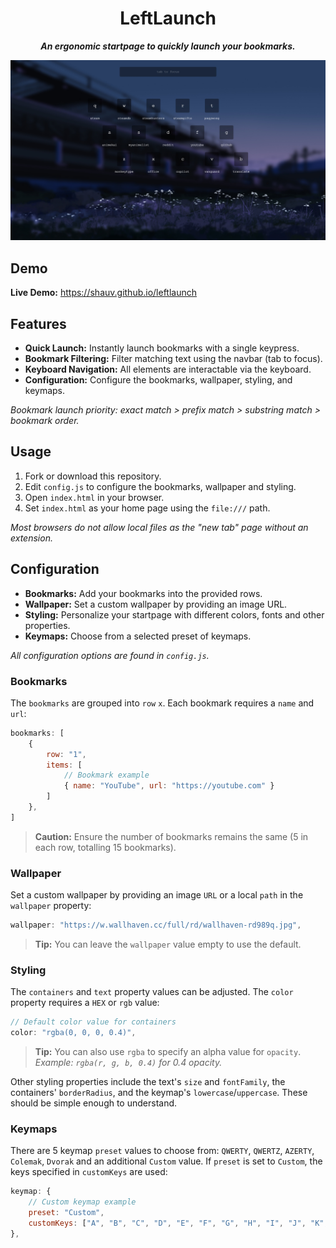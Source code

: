 <div align="center">

# LeftLaunch

***An ergonomic startpage to quickly launch your bookmarks.***

</div>

![Screenshot of LeftLaunch startpage](assets/screenshot.jpeg)

## Demo
**Live Demo:** https://shauv.github.io/leftlaunch

## Features
- **Quick Launch:** Instantly launch bookmarks with a single keypress.
- **Bookmark Filtering:** Filter matching text using the navbar (tab to focus).
- **Keyboard Navigation:** All elements are interactable via the keyboard.
- **Configuration:** Configure the bookmarks, wallpaper, styling, and keymaps.

*Bookmark launch priority: exact match > prefix match > substring match > bookmark order.*

## Usage
1. Fork or download this repository.
2. Edit `config.js` to configure the bookmarks, wallpaper and styling.
3. Open `index.html` in your browser.
4. Set `index.html` as your home page using the `file:///` path.

*Most browsers do not allow local files as the "new tab" page without an extension.*

## Configuration
- **Bookmarks:** Add your bookmarks into the provided rows.
- **Wallpaper:** Set a custom wallpaper by providing an image URL.
- **Styling:** Personalize your startpage with different colors, fonts and other properties.
- **Keymaps:** Choose from a selected preset of keymaps.

*All configuration options are found in `config.js`.*

### Bookmarks
The `bookmarks` are grouped into `row` `x`. Each bookmark requires a `name` and `url`:  

```javascript
bookmarks: [
    {
        row: "1",
        items: [
            // Bookmark example
            { name: "YouTube", url: "https://youtube.com" }
        ]
    },
]
```
> **Caution:** Ensure the number of bookmarks remains the same (5 in each row, totalling 15 bookmarks).

### Wallpaper
Set a custom wallpaper by providing an image `URL` or a local `path` in the `wallpaper` property:

```javascript
wallpaper: "https://w.wallhaven.cc/full/rd/wallhaven-rd989q.jpg",
```
> **Tip:** You can leave the `wallpaper` value empty to use the default.

### Styling
The `containers` and `text` property values can be adjusted. The `color` property requires a `HEX` or `rgb` value: 
```javascript
// Default color value for containers
color: "rgba(0, 0, 0, 0.4)",
```
> **Tip:** You can also use `rgba` to specify an alpha value for `opacity`.  
*Example: `rgba(r, g, b, 0.4)` for 0.4 opacity.*

Other styling properties include the text's `size` and `fontFamily`, the containers' `borderRadius`, and the keymap's `lowercase`/`uppercase`. These should be simple enough to understand.

### Keymaps
There are 5 keymap `preset` values to choose from: `QWERTY`, `QWERTZ`, `AZERTY`, `Colemak`, `Dvorak` and an additional `Custom` value. If `preset` is set to `Custom`, the keys specified in `customKeys` are used:
```javascript
keymap: {
    // Custom keymap example
    preset: "Custom",
    customKeys: ["A", "B", "C", "D", "E", "F", "G", "H", "I", "J", "K", "L", "M", "N", "O"],
},
```